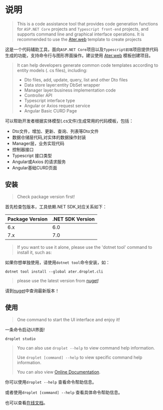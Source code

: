# 说明
> This is a code assistance tool that provides code generation functions for `ASP.NET Core` projects and `Typescript front-end` projects, and supports command line and graphical interface operations. It is recommended to use the [Ater.web](https://github.com/AterDev/ater.web) template to create projects

这是一个代码辅助工具，面向`ASP.NET Core`项目以及`Typescript前端`项目提供代码生成的功能，支持命令行与图形界面操作。建议使用 [Ater.web](https://github.com/AterDev/ater.web) 模板创建项目。

> It can help developers generate common code templates according to entity models (. cs files), including:
> - Dto files, add, update, query, list and other Dto files
> - Data store layer:entity DbSet wrapper
> - Manager layer:business implementation code
> - Controller API
> - Typescript interface type
> - Angular or Axios request service
> - Angular Basic CURD Page

可以帮助开发者根据实体模型(.cs文件)生成常用的代码模板，包括：
- Dto文件，增加、更新、查询、列表等Dto文件
- 数据仓储层代码,对实体的数据操作封装
- Manager层，业务实现代码
- 控制器接口
- Typescript 接口类型
- Angular或Axios 的请求服务
- Angular基础CURD页面


## 安装
> Check package version first!

首先检查包版本，工具依赖.NET SDK,对应关系如下：

|Package Version|.NET SDK Version|
|-|-|
|6.x|6.0|
|7.x|7.0|

> If you want to use it alone, please use the 'dotnet tool' command to install it, such as:

如果你想单独使用，请使用`dotnet tool`命令安装，如：
```
dotnet tool install --global ater.droplet.cli
```

> please use the latest version from [nuget](https://www.nuget.org/packages/ater.droplet.cli)!

请到[nuget](https://www.nuget.org/packages/ater.droplet.cli)中查询最新版本！

## 使用
> One command to start the UI interface and enjoy it!

一条命令启动UI界面!
```pwsh
droplet studio
```

> You can also use `droplet --help` to view command help information.
>
> Use `droplet [command] --help` to view specific command help information.
>
> You can also view [Online Documentation](https://github.com/AterDev/ater.docs/tree/dev/cn/droplet%20cli).


你可以使用`droplet --help` 查看命令帮助信息。

或者使用`droplet [command] --help` 查看具体命令帮助信息。

也可以查看[在线文档](https://github.com/AterDev/ater.docs/tree/dev/cn/droplet%20cli)。


